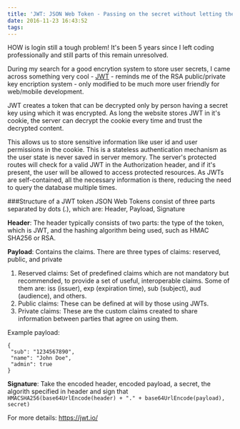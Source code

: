 ```yaml
---
title: 'JWT: JSON Web Token - Passing on the secret without letting the neighours know'
date: 2016-11-23 16:43:52
tags:
---
```

HOW is login still a tough problem! It's been 5 years since I left coding professionally and still parts of this remain unresolved.

During my search for a good encrytion system to store user secrets, I came across something very cool - [JWT](https://jwt.io/introduction/) - reminds me of the RSA public/private key encription system - only modified to be much more user friendly for web/mobile development.
 
JWT creates a token that can be decrypted only by person having a secret key using which it was encrypted. As long the website stores JWT in it's cookie, the server can decrypt the cookie every time and trust the decrypted content. 

This allows us to store sensitive information like user id and user permissions in the cookie. This is a stateless authentication mechanism as the user state is never saved in server memory. The server's protected routes will check for a valid JWT in the Authorization header, and if it's present, the user will be allowed to access protected resources. As JWTs are self-contained, all the necessary information is there, reducing the need to query the database multiple times.

###Structure of a JWT token
JSON Web Tokens consist of three parts separated by dots (.), which are: Header, Payload, Signature

**Header**: The header typically consists of two parts: the type of the token, which is JWT, and the hashing algorithm being used, such as HMAC SHA256 or RSA.

**Payload**: Contains the claims. There are three types of claims: reserved, public, and private
1. Reserved claims: Set of predefined claims which are not mandatory but recommended, to provide a set of useful, interoperable claims. Some of them are: iss (issuer), exp (expiration time), sub (subject), aud (audience), and others.
1. Public claims: These can be defined at will by those using JWTs.
1. Private claims: These are the custom claims created to share information between parties that agree on using them.

Example payload:
```
{
 "sub": "1234567890",
 "name": "John Doe",
 "admin": true
}
```
**Signature**: Take the encoded header, encoded payload, a secret, the algorith specified in header and sign that
`HMACSHA256(base64UrlEncode(header) + "." + base64UrlEncode(payload), secret)`

For more details: https://jwt.io/